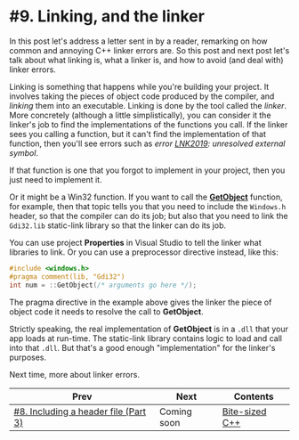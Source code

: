 # #9. Linking, and the linker

In this post let's address a letter sent in by a reader, remarking on how common and annoying C++ linker errors are. So this post and next post let's talk about what linking is, what a linker is, and how to avoid (and deal with) linker errors.

Linking is something that happens while you're building your project. It involves taking the pieces of object code produced by the compiler, and *linking* them into an executable. Linking is done by the tool called the *linker*. More concretely (although a little simplistically), you can consider it the linker's job to find the implementations of the functions you call. If the linker sees you calling a function, but it can't find the implementation of that function, then you'll see errors such as *error [LNK2019](https://docs.microsoft.com/cpp/error-messages/tool-errors/linker-tools-error-lnk2019): unresolved external symbol*.

If that function is one that you forgot to implement in your project, then you just need to implement it.

Or it might be a Win32 function. If you want to call the [**GetObject**](https://docs.microsoft.com/windows/win32/api/wingdi/nf-wingdi-getobject) function, for example, then that topic tells you that you need to include the `Windows.h` header, so that the compiler can do its job; but also that you need to link the `Gdi32.lib` static-link library so that the linker can do its job.

You can use project **Properties** in Visual Studio to tell the linker what libraries to link. Or you can use a preprocessor directive instead, like this:

```cpp
#include <windows.h>
#pragma comment(lib, "Gdi32")
int num = ::GetObject(/* arguments go here */);
```

The pragma directive in the example above gives the linker the piece of object code it needs to resolve the call to **GetObject**.

Strictly speaking, the real implementation of **GetObject** is in a `.dll` that your app loads at run-time. The static-link library contains logic to load and call into that `.dll`. But that's a good enough "implementation" for the linker's purposes.

Next time, more about linker errors.

|Prev|Next|Contents|
|-|-|-|
|[#8. Including a header file (Part 3)](008.md)|Coming soon|[Bite-sized C++](../README.md)|
